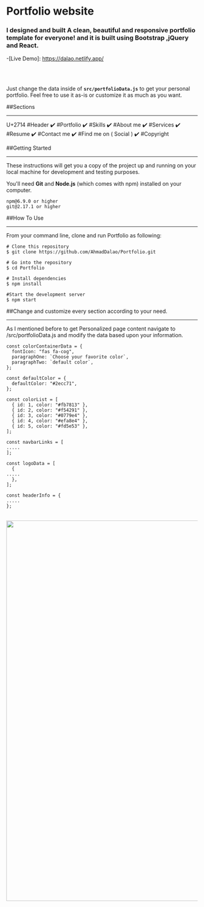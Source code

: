 # Portfolio website

### I designed and built A clean, beautiful and responsive portfolio template for everyone! and it is built using Bootstrap ,jQuery and React.


-[Live Demo]: https://dalao.netlify.app/

<br>
<br>

Just change the data inside of **`src/portfolioData.js`** to get your personal portfolio. Feel free to use it as-is or customize it as much as you want.

##Sections
<hr>

U+2714 #Header
✔️ #Portfolio
✔️ #Skills
✔️ #About me
✔️ #Services
✔️ #Resume
✔️ #Contact me
✔️ #Find me on ( Social )
✔️ #Copyright


##Getting Started
<hr>
These instructions will get you a copy of the project up and running on your local machine for development and testing purposes.

You'll need **Git** and **Node.js** (which comes with npm) installed on your computer.

```node@v10.16.0 or higher
npm@6.9.0 or higher
git@2.17.1 or higher
```

##How To Use
<hr>

From your command line, clone and run Portfolio as following:

```
# Clone this repository
$ git clone https://github.com/AhmadDalao/Portfolio.git

# Go into the repository
$ cd Portfolio

# Install dependencies
$ npm install

#Start the development server
$ npm start
```


##Change and customize every section according to your need.
<hr>

As I mentioned before to get Personalized page content navigate to /src/portfolioData.js and modify the data  based upon your information.

```
const colorContainerData = {
  fontIcon: "fas fa-cog",
  paragraphOne: `Choose your favorite color`,
  paragraphTwo: `default color`,
};

const defaultColor = {
  defaultColor: "#2ecc71",
};

const colorList = [
  { id: 1, color: "#fb7813" },
  { id: 2, color: "#f54291" },
  { id: 3, color: "#0779e4" },
  { id: 4, color: "#efa8e4" },
  { id: 5, color: "#fd5e53" },
];

const navbarLinks = [
.....
];

const logoData = [
  {
.....
  },
];

const headerInfo = {
.....
};

```


<br>
    <img src="https://raw.githubusercontent.com/AhmadDalao/Portfolio/master/src/images/page.jpg"  width="1000"/>
<br>


